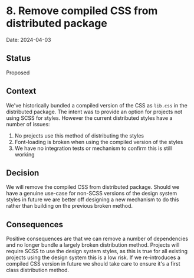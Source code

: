 # 8. Remove compiled CSS from distributed package

Date: 2024-04-03

## Status

Proposed

## Context

We've historically bundled a compiled version of the CSS as `lib.css` in the distributed package. The intent was to provide an option for projects not using SCSS for styles. However the current distributed styles have a number of issues:

1. No projects use this method of distributing the styles
2. Font-loading is broken when using the compiled version of the styles
3. We have no integration tests or mechanism to confirm this is still working

## Decision

We will remove the compiled CSS from distributed package. Should we have a genuine use-case for non-SCSS versions of the design system styles in future we are better off designing a new mechanism to do this rather than building on the previous broken method.

## Consequences

Positive consequences are that we can remove a number of dependencies and no longer bundle a largely broken distribution method. Projects will require SCSS to use the design system styles, as this is true for all existing projects using the design system this is a low risk. If we re-introduces a compiled CSS version in future we should take care to ensure it's a first class distribution method.
